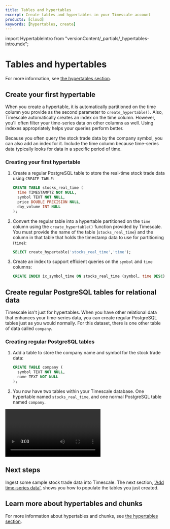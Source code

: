 ```yaml
---
title: Tables and hypertables
excerpt: Create tables and hypertables in your Timescale account
products: [cloud]
keywords: [hypertables, create]
---
```


import HypertableIntro from "versionContent/_partials/_hypertables-intro.mdx";

# Tables and hypertables

<HypertableIntro />

For more information, see
[the hypertables section][hypertable-how-to].

## Create your first hypertable

When you create a hypertable, it is automatically partitioned on the time column
you provide as the second parameter to `create_hypertable()`. Also, Timescale
automatically creates an index on the time column. However, you'll often filter
your time-series data on other columns as well. Using indexes appropriately helps
your queries perform better.

Because you often query the stock trade data by the company symbol, you
can also add an index for it. Include the time column because time-series data
typically looks for data in a specific period of time.

<Procedure>

### Creating your first hypertable

1.  Create a regular PostgreSQL table to store the real-time stock trade data
    using `CREATE TABLE`:

    ```sql
    CREATE TABLE stocks_real_time (
      time TIMESTAMPTZ NOT NULL,
      symbol TEXT NOT NULL,
      price DOUBLE PRECISION NULL,
      day_volume INT NULL
    );
    ```

1.  Convert the regular table into a hypertable partitioned on the `time` column
    using the `create_hypertable()` function provided by Timescale. You must
    provide the name of the table (`stocks_real_time`) and the column in that
    table that holds the timestamp data to use for partitioning (`time`):

    ```sql
    SELECT create_hypertable('stocks_real_time','time');
    ```

1.  Create an index to support efficient queries on the `symbol` and `time`
    columns:

    ```sql
    CREATE INDEX ix_symbol_time ON stocks_real_time (symbol, time DESC);
    ```

</Procedure>

## Create regular PostgreSQL tables for relational data

Timescale isn't just for hypertables. When you have other relational data that
enhances your time-series data, you can create regular PostgreSQL tables just as
you would normally. For this dataset, there is one other table of data called
`company`.

<Procedure>

### Creating regular PostgreSQL tables

1.  Add a table to store the company name and symbol for the stock trade data:

    ```sql
    CREATE TABLE company (
      symbol TEXT NOT NULL,
      name TEXT NOT NULL
    );
    ```

1.  You now have two tables within your Timescale database. One hypertable
    named `stocks_real_time`, and one normal PostgreSQL table named `company`.

</Procedure>

<Video url="https://www.youtube.com/embed/MpMw7yIjauI"></Video>

## Next steps

Ingest some sample stock trade data into Timescale. The next section,
['Add time-series data'][add-data],
shows you how to populate the tables you just created.

## Learn more about hypertables and chunks

For more information about hypertables and chunks, see
[the hypertables section][hypertable-how-to].

[add-data]: /getting-started/:currentVersion:/add-data/
[hypertable-how-to]: /use-timescale/:currentVersion:/hypertables/
